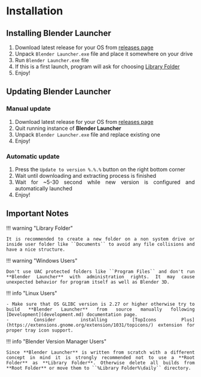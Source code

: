<style>body {text-align: justify}</style>

# Installation

## Installing Blender Launcher

1. Download latest release for your OS from [releases page](https://github.com/DotBow/Blender-Launcher/releases/latest)
1. Unpack ``Blender Launcher.exe`` file and place it somewhere on your drive
1. Run ``Blender Launcher.exe`` file
1. If this is a first launch, program will ask for choosing [Library Folder](library_folder.md)
1. Enjoy!

## Updating Blender Launcher

### Manual update

1. Download latest release for your OS from [releases page](https://github.com/DotBow/Blender-Launcher/releases/latest)
1. Quit running instance of **Blender Launcher**
1. Unpack ``Blender Launcher.exe`` file and replace existing one
1. Enjoy!

### Automatic update

1. Press the ``Update to version %.%.%`` button on the right bottom corner
1. Wait until downloading and extracting process is finished
1. Wait for ~5-30 second while new version is configured and automatically launched
1. Enjoy!

## Important Notes

!!! warning "Library Folder"

    It is recommended to create a new folder on a non system drive or inside user folder like ``Documents`` to avoid any file collisions and have a nice structure.

!!! warning "Windows Users"

    Don't use UAC protected folders like ``Program Files`` and don't run **Blender Launcher** with administration rights. It may cause unexpected behavior for program itself as well as Blender 3D.

!!! info "Linux Users"

    - Make sure that OS GLIBC version is 2.27 or higher otherwise try to build **Blender Launcher** from source manually following [Development](development.md) documentation page.
    - Consider installing [TopIcons Plus](https://extensions.gnome.org/extension/1031/topicons/) extension for proper tray icon support.

!!! info "Blender Version Manager Users"

    Since **Blender Launcher** is written from scratch with a different concept in mind it is strongly recommended not to use a **Root Folder** as **Library Folder**. Otherwise delete all builds from **Root Folder** or move them to ``%Library Folder%\daily`` directory.
